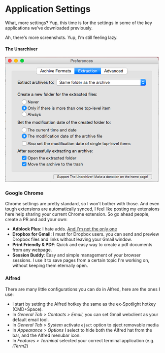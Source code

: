 # Application Settings

What, more settings? Yup, this time is for the settings in some of the key applications we've downloaded previously. 

Ah, there's more screenshots. Yup, I'm still feeling lazy.

#### The Unarchiver

![](the_unarchiver.png)


### Google Chrome

Chrome settings are pretty standard, so I won't bother with those. And even tough extensions are automatically synced, I feel like posting my extensions here help sharing your current Chrome extension. So go ahead people, create a PR and add your own:

* **Adblock Plus**: I hate adds. [And I'm not the only one](http://cdn.static-economist.com/sites/default/files/imagecache/original-size/images/print-edition/20150606_WBC471.png)
* **Dropbox for Gmail**: I must for Dropbox users. you can send and preview Dropbox files and links without leaving your Gmail window.
* **Print Friendly & PDF**: Quick and easy way to create a pdf documents from any webpage.
* **Session Buddy**: Easy and simple management of your browser sessions. I use it to save pages from a certain topic I'm working on, without keeping them eternally open.

### Alfred
There are many little configurations you can do in Alfred, here are the ones I use:
* I start by setting the Alfred hotkey the same as the ex-Spotlight hotkey (CMD+Space). 
* In *General Tab > Contacts > Email*, you can set Gmail webclient as your default email tool.
* In *General Tab > System* activate `eject` option to eject removable media
* In *Appearance > Options* I select to hide both the Alfred hat from the bar, and the Alfred menubar icon.
* In *Features > Terminal* selected your correct terminal application (e.g. *iTerm2*)





